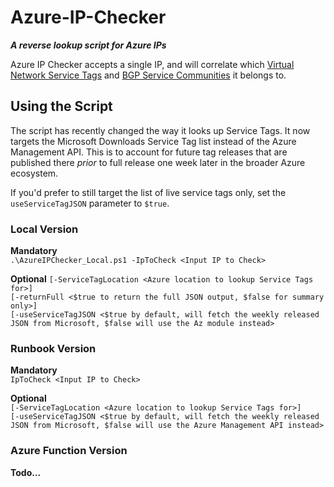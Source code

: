 # Azure-IP-Checker

***A reverse lookup script for Azure IPs***

Azure IP Checker accepts a single IP, and will correlate which [Virtual Network Service Tags](https://docs.microsoft.com/en-us/azure/virtual-network/service-tags-overview) and [BGP Service Communities](https://docs.microsoft.com/en-us/azure/expressroute/expressroute-routing#bgp) it belongs to.

## Using the Script

The script has recently changed the way it looks up Service Tags. It now targets the Microsoft Downloads Service Tag list instead of the Azure Management API. This is to account for future tag releases that are published there *prior* to full release one week later in the broader Azure ecosystem.

If you'd prefer to still target the list of live service tags only, set the `useServiceTagJSON` parameter to `$true`.

### Local Version

**Mandatory**  
`.\AzureIPChecker_Local.ps1 -IpToCheck <Input IP to Check>`  

**Optional**
`[-ServiceTagLocation <Azure location to lookup Service Tags for>]`  
`[-returnFull <$true to return the full JSON output, $false for summary only>]`  
`[-useServiceTagJSON <$true by default, will fetch the weekly released JSON from Microsoft, $false will use the Az module instead>`  

### Runbook Version

**Mandatory**  
`IpToCheck <Input IP to Check>`  

**Optional**  
`[-ServiceTagLocation <Azure location to lookup Service Tags for>]`  
`[-useServiceTagJSON <$true by default, will fetch the weekly released JSON from Microsoft, $false will use the Azure Management API instead>`

### Azure Function Version

**Todo...**  